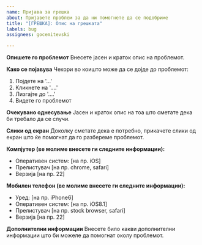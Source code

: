 ```yaml
---
name: Пријава за грешка
about: Пријавете проблем за да ни помогнете да се подобриме
title: "[ГРЕШКА]: Опис на грешката"
labels: bug
assignees: gocemitevski

---
```


**Опишете го проблемот**
Внесете јасен и краток опис на проблемот.

**Како се појавува**
Чекори во коишто може да се дојде до проблемот:
1. Појдете на '...'
2. Кликнете на '....'
3. Лизгајте до '....'
4. Видете го проблемот

**Очекувано однесување**
Јасен и краток опис на тоа што сметате дека би требало да се случи.

**Слики од екран**
Доколку сметате дека е потребно, прикачете слики од екран што ќе помогнат да го разбереме проблемот.

**Компјутер (ве молиме внесете ги следните информации):**
 - Оперативен систем: [на пр. iOS]
 - Прелистувач [на пр. chrome, safari]
 - Верзија [на пр. 22]

**Мобилен телефон (ве молиме внесете ги следните информации):**
 - Уред: [на пр. iPhone6]
 - Оперативен систем: [на пр. iOS8.1]
 - Прелистувач [на пр. stock browser, safari]
 - Верзија [на пр. 22]

**Дополнителни информации**
Внесете било какви дополнителни информации што би можеле да помогнат околу проблемот.
